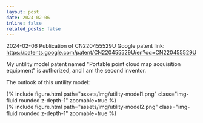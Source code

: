```yaml
---
layout: post
date: 2024-02-06
inline: false
related_posts: false
---
```


2024-02-06 Publication of CN220455529U
Google patent link: https://patents.google.com/patent/CN220455529U/en?oq=CN220455529U 

My untility model patent named "Portable point cloud map acquisition equipment" is authorized, and I am the second inventor.

The outlook of this untility model: 

<div class="row mt-3">
    <div class="col-sm mt-3 mt-md-0">
        {% include figure.html path="assets/img/utility-model1.png" class="img-fluid rounded z-depth-1" zoomable=true %}
    </div>
    <div class="col-sm mt-3 mt-md-0">
        {% include figure.html path="assets/img/utility-model2.png" class="img-fluid rounded z-depth-1" zoomable=true %}
    </div>
</div>
